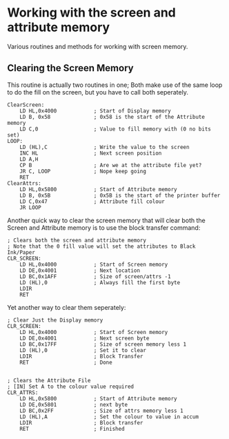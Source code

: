 # Working with the screen and attribute memory
Various routines and methods for working with screen memory. 

## Clearing the Screen Memory

This routine is actually two routines in one; Both make use of the same loop to do the
fill on the screen, but you have to call both seperately.

```
ClearScreen:
    LD HL,0x4000            ; Start of Display memory
    LD B, 0x58              ; 0x58 is the start of the Attribute memory
    LD C,0                  ; Value to fill memory with (0 no bits set)
LOOP:
    LD (HL),C               ; Write the value to the screen
    INC HL                  ; Next screen position
    LD A,H
    CP B                    ; Are we at the attribute file yet?
    JR C, LOOP              ; Nope keep going
    RET
ClearAttrs:
    LD HL,0x5800            ; Start of Attribute memory
    LD B, 0x5B              ; 0x5B is the start of the printer buffer
    LD C,0x47               ; Attribute fill colour
    JR LOOP
```

Another quick way to clear the screen memory that will clear both the Screen and Attribute
memory is to use the block transfer command:

```
; Clears both the screen and attribute memory
; Note that the 0 fill value will set the attributes to Black Ink/Paper
CLR_SCREEN:
    LD HL,0x4000            ; Start of Screen memory
    LD DE,0x4001            ; Next location
    LD BC,0x1AFF            ; Size of screen/attrs -1
    LD (HL),0               ; Always fill the first byte
    LDIR
    RET
```

Yet another way to clear them seperately:

```
; Clear Just the Display memory
CLR_SCREEN:
    LD HL,0x4000            ; Start of Screen memory
    LD DE,0x4001            ; Next screen byte
    LD BC,0x17FF            ; Size of screen memory less 1
    LD (HL),0               ; Set it to clear
    LDIR                    ; Block Transfer
    RET                     ; Done


; Clears the Attribute File
; [IN] Set A to the colour value required
CLR_ATTRS:
    LD HL,0x5800            ; Start of Attribute memory
    LD DE,0x5801            ; next byte
    LD BC,0x2FF             ; Size of attrs memory less 1
    LD (HL),A               ; Set the colour to value in accum
    LDIR                    ; Block transfer
    RET                     ; Finished
```


